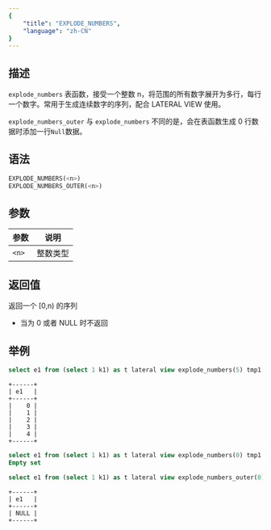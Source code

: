 ```yaml
---
{
    "title": "EXPLODE_NUMBERS",
    "language": "zh-CN"
}
---
```


## 描述

 `explode_numbers` 表函数，接受一个整数 n，将范围的所有数字展开为多行，每行一个数字。常用于生成连续数字的序列，配合 LATERAL VIEW 使用。
 
 `explode_numbers_outer` 与 `explode_numbers` 不同的是，会在表函数生成 0 行数据时添加一行`Null`数据。

## 语法
```sql
EXPLODE_NUMBERS(<n>)
EXPLODE_NUMBERS_OUTER(<n>)
```


## 参数

| 参数 | 说明 |
| -- | -- |
| `<n>` | 整数类型 |

## 返回值

返回一个 [0,n) 的序列

- 当为 0 或者 NULL 时不返回

## 举例

```sql
select e1 from (select 1 k1) as t lateral view explode_numbers(5) tmp1 as e1;
```

```text
+------+
| e1   |
+------+
|    0 |
|    1 |
|    2 |
|    3 |
|    4 |
+------+
```

```sql
select e1 from (select 1 k1) as t lateral view explode_numbers(0) tmp1 as e1;
Empty set
```

```sql
select e1 from (select 1 k1) as t lateral view explode_numbers_outer(0) tmp1 as e1;
```

```text
+------+
| e1   |
+------+
| NULL |
+------+
```